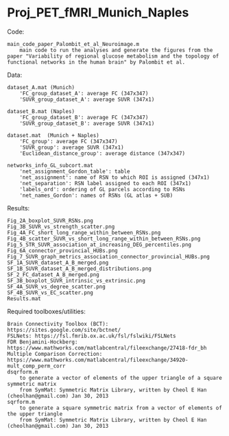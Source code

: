 # Proj_PET_fMRI_Munich_Naples

Code: 

	main_code_paper_Palombit_et_al_Neuroimage.m  
		main code to run the analyses and generate the figures from the paper "Variability of regional glucose metabolism and the topology of functional networks in the human brain" by Palombit et al.

Data:

	dataset_A.mat (Munich)
		'FC_group_dataset_A': average FC (347x347)
		'SUVR_group_dataset_A': average SUVR (347x1)
		
	dataset_B.mat (Naples)
		'FC_group_dataset_B': average FC (347x347)
		'SUVR_group_dataset_B': average SUVR (347x1)

	dataset.mat  (Munich + Naples)
		'FC_group': average FC (347x347)
		'SUVR_group': average SUVR (347x1)
		'Euclidean_distance_group': average distance (347x347)

	networks_info_GL_subcort.mat
		'net_assignment_Gordon_table': table
		'net_assignment': name of RSN to which ROI is assigned (347x1)
		'net_separation': RSN label assigned to each ROI (347x1)
		'labels_ord': ordering of GL parcels according to RSNs
		'net_names_Gordon': names of RSNs (GL atlas + SUB)

Results:

	Fig_2A_boxplot_SUVR_RSNs.png                                        
	Fig_3B_SUVR_vs_strength_scatter.png                                 
	Fig_4A_FC_short_long_range_within_between_RSNs.png                  
	Fig_4B_scatter_SUVR_vs_short_long_range_within_between_RSNs.png     
	Fig_5_STR_SUVR_association_at_increasing_DEG_percentiles.png        
	Fig_6A_connector_provincial_HUBs.png                                
	Fig_7_SUVR_graph_metrics_association_connector_provincial_HUBs.png  
	SF_1A_SUVR_dataset_A_B_merged.png                                   
	SF_1B_SUVR_dataset_A_B_merged_distributions.png                     
	SF_2_FC_dataset_A_B_merged.png                                      
	SF_3B_boxplot_SUVR_intrinsic_vs_extrinsic.png                       
	SF_4A_SUVR_vs_degree_scatter.png                                    
	SF_4B_SUVR_vs_EC_scatter.png 
	Results.mat                                                         

Required toolboxes/utilities:

	Brain Connectivity Toolbox (BCT): https://sites.google.com/site/bctnet/
	FSLNets: https://fsl.fmrib.ox.ac.uk/fsl/fslwiki/FSLNets
	FDR Benjamini-Hockberg: https://www.mathworks.com/matlabcentral/fileexchange/27418-fdr_bh
	Multiple Comparison Correction: https://www.mathworks.com/matlabcentral/fileexchange/34920-mult_comp_perm_corr
	dsqrform.m
		to generate a vector of elements of the upper triangle of a square symmetric matrix
		from SymMat: Symmetric Matrix Library, written by Cheol E Han (cheolhan@gmail.com) Jan 30, 2013
	sqrform.m
		to generate a square symmetric matrix from a vector of elements of the upper triangle 
		from SymMat: Symmetric Matrix Library, written by Cheol E Han (cheolhan@gmail.com) Jan 30, 2013
